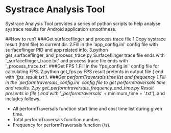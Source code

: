 Systrace Analysis Tool
============
Systrace Analysis Tool provides a series of python scripts to help analyse systrace results for Android application smoothness.

##How to run?
###Get surfaceflinger and process trace flie
	1.Copy systrace result (html file) to current dir.
	2.Fill in the 'app_config.ini' config file with surfaceflinger PID and app related info.
	3.python get_surfaceflinger_and_process_trace.py
Surfaceflinger trace file ends with '_surfaceflinger_trace.txt' and process trace flie ends with '_process_trace.txt'.
###Get FPS
	1.Fill in the 'fps_config.ini' config file for calculating FPS.
	2.python get_fps.py
FPS result pretents in output file ( end with '_fps_result.txt').
###Get performTraversals time list and frequency
	1.Fill in the 'performtraversals_config.ini' config file to get 
     performtraversals time and results.
	2.py get_performtraversals_frequency_and_time.py
Result presents in file ( end with '\_performtraversals_' + minimum_time + '.txt'), and includes follows.
*	All performTraversals function start time and cost time list during given time.
*	Total performTraversals function number.
*	Frequency for performTraversals function (/s).